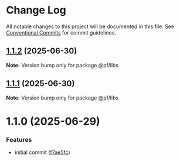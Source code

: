 # Change Log

All notable changes to this project will be documented in this file.
See [Conventional Commits](https://conventionalcommits.org) for commit guidelines.

## [1.1.2](https://github.com/RicardoPang/pf-ai-monorepo/compare/@pf/libs@1.1.0...@pf/libs@1.1.2) (2025-06-30)

**Note:** Version bump only for package @pf/libs





## [1.1.1](https://github.com/RicardoPang/pf-ai-monorepo/compare/@pf/libs@1.1.0...@pf/libs@1.1.1) (2025-06-30)

**Note:** Version bump only for package @pf/libs





# 1.1.0 (2025-06-29)

### Features

- initial commit ([f7ae5fc](https://github.com/RicardoPang/pf-ai-monorepo/commit/f7ae5fceb798194ccf81f7999d07f181004f0443))
